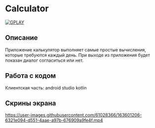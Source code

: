 # Calculator

<a href="https://play.google.com/store/apps/details?id=com.dev_marinov.calculationkotlin"> ![GPLAY](https://user-images.githubusercontent.com/61028366/127751951-1b8e413b-ed07-4582-8550-d56ae601f112.png)
 >></a>
## Описание 
Приложение калькулятор выполняет самые простые вычисления, которые требуются каждый день. 
При выходе из приложения будет показан диалог согласиться или нет.

## Работа с кодом 
Клиентская часть: android studio kotlin

## Скрины экрана 
https://user-images.githubusercontent.com/61028366/163601206-6321e094-d551-4aae-a97b-676909a9fe4f.mp4
